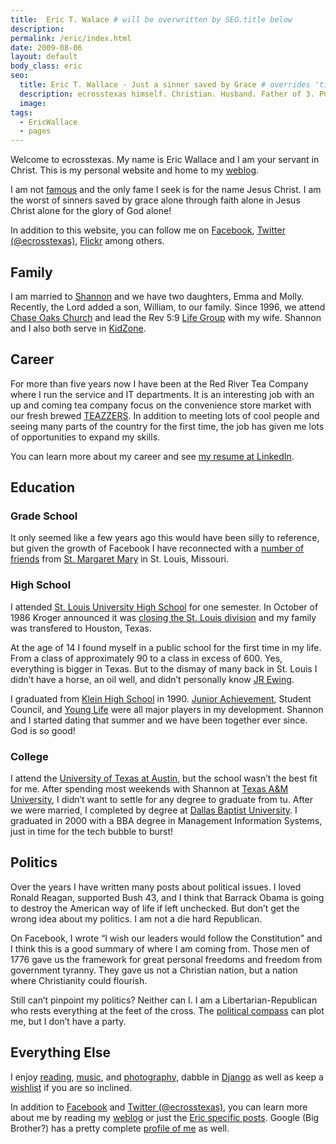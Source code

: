 ```yaml
---
title:  Eric T. Walace # will be overwritten by SEO.title below
description:
permalink: /eric/index.html
date: 2009-08-06
layout: default
body_class: eric
seo:
  title: Eric T. Wallace - Just a sinner saved by Grace # overrides 'title' above on both Page and META
  description: ecrosstexas himself. Christian. Husband. Father of 3. PCA Ruling Elder.
  image:
tags:
  - EricWallace
  - pages
---
```

Welcome to ecrosstexas. My name is Eric Wallace and I am your servant in Christ. This is my personal website and home to my <a href="/blog/">weblog</a>.</p>
        <p>I am not <a href="/famous-erics/">famous</a> and the only fame I
            seek is for the name Jesus Christ. I am the worst of sinners saved by grace alone through faith alone in Jesus
            Christ alone for the glory of God alone!</p>
        <p>In addition to this website, you can follow me on <a
                href="http://www.facebook.com/ecrosstexas">Facebook</a>, <a
                href="http://twitter.com/ecrosstexas">Twitter (@ecrosstexas)</a>,
            <a href="http://www.flickr.com/photos/ecrosstexas/">Flickr</a> among
            others.</p>
        <h2>Family</h2>
        <p>I am married to <a href="http://www.shannonwallace.org/">Shannon</a>
            and we have two daughters, Emma and Molly. Recently, the Lord added a son, William, to our family. Since 1996,
            we attend <a href="http://www.chaseoaks.org/">Chase Oaks Church</a>
            and lead the Rev 5:9 <a
                href="http://www.chaseoaks.org/get-connected/adults/lifegroup/">Life
                Group</a> with my wife. Shannon and I also both serve in <a
                href="http://www.chaseoaks.org/get-connected/children/">KidZone</a>.
        </p>
        <h2>Career</h2>
        <p>For more than five years now I have been at the Red River Tea Company where I run the service and IT departments.
            It is an interesting job with an up and coming tea company focus on the convenience store market with our fresh
            brewed <a href="http://www.teazzers.com/">TEAZZERS</a>. In addition
            to meeting lots of cool people and seeing many parts of the country for the first time, the job has given me
            lots of opportunities to expand my skills.</p>
        <p>You can learn more about my career and see <a
                href="http://www.linkedin.com/in/ecrosstexas">my resume at
                LinkedIn</a>.</p>
        <h2>Education</h2>
        <h3>Grade School</h3>
        <p>It only seemed like a few years ago this would have been silly to reference, but given the growth of Facebook I
            have reconnected with a <a title="SMMA Alums on Facebook"
                href="http://www.facebook.com/group.php?gid=2204820337">number of
                friends</a> from <a href="http://www.smmaparish.org/">St.
                Margaret Mary</a> in St. Louis, Missouri.</p>
        <h3>High School</h3>
        <p>I attended <a href="http://www.sluh.org/">St. Louis University High
                School</a> for one semester. In October of 1986 Kroger announced it was <a
                title="Wikipedia: Kroger Market Entries and Withdrawals"
                href="http://en.wikipedia.org/wiki/Kroger#Market_Entries_and_Withdrawals">closing
                the St. Louis division</a> and my family was transfered to Houston, Texas.</p>
        <p>At the age of 14 I found myself in a public school for the first time in my life. From a class of approximately
            90 to a class in excess of 600. Yes, everything is bigger in Texas. But to the dismay of many back in St. Louis
            I didn&#8217;t have a horse, an oil well, and didn&#8217;t personally know <a
                href="http://en.wikipedia.org/wiki/J._R._Ewing">JR Ewing</a>.</p>
        <p>I graduated from <a href="http://kleinhs.kleinisd.net/">Klein High
                School</a> in 1990. <a href="http://www.ja.org/">Junior
                Achievement</a>, Student Council, and <a
                href="http://www.younglife.org/">Young Life</a> were all major
            players in my development. Shannon and I started dating that summer and we have been together ever since. God is
            so good!</p>
        <h3>College</h3>
        <p>I attend the <a href="http://www.utexas.edu/">University of Texas at
                Austin</a>, but the school wasn&#8217;t the best fit for me. After spending most weekends with Shannon at
            <a href="http://www.tamu.edu/">Texas A&amp;M University</a>, I
            didn&#8217;t want to settle for any degree to graduate from tu. After we were married, I completed by degree at
            <a href="http://www.dbu.edu/">Dallas Baptist University</a>. I
            graduated in 2000 with a BBA degree in Management Information Systems, just in time for the tech bubble to
            burst!</p>
        <h2>Politics</h2>
        <p>Over the years I have written many posts about political issues. I loved Ronald Reagan, supported Bush 43, and I
            think that Barrack Obama is going to destroy the American way of life if left unchecked. But don&#8217;t get the
            wrong idea about my politics. I am not a die hard Republican.</p>
        <p>On Facebook, I wrote &#8220;I wish our leaders would follow the Constitution&#8221; and I think this is a good
            summary of where I am coming from. Those men of 1776 gave us the framework for great personal freedoms and
            freedom from government tyranny. They gave us not a Christian nation, but a nation where Christianity could
            flourish.</p>
        <p>Still can&#8217;t pinpoint my politics? Neither can I. I am a Libertarian-Republican who rests everything at the
            feet of the cross. The <a
                href="https://www.ecrosstexas.com/blog/tag/political-compass">political compass</a> can
            plot me, but I don&#8217;t have a party.</p>
        <h2>Everything Else</h2>
        <p>I enjoy <a href="http://readernaut.com/ecrosstexas/">reading</a>, <a
                href="http://www.last.fm/user/ecrosstexas/">music</a>, and <a
                href="http://www.flickr.com/photos/ecrosstexas/">photography</a>,
            dabble in <a href="http://www.djangoproject.com/">Django</a> as well
            as keep a <a href="/wishlist/">wishlist</a>
            if you are so inclined.</p>
        <p>In addition to <a
                href="http://www.facebook.com/ecrosstexas">Facebook</a> and <a
                href="http://twitter.com/ecrosstexas">Twitter (@ecrosstexas)</a>,
            you can learn more about me by reading my <a href="/blog/">weblog</a> or just the <a
                title="Posts about Eric" href="https://www.ecrosstexas.com/tag/ericwallace">Eric
                specific posts</a>. Google (Big Brother?) has a pretty complete <a title="Google Profile of Eric Wallace"
                href="http://www.google.com/profiles/ecrosstexas">profile of
                me</a> as well.</p>
